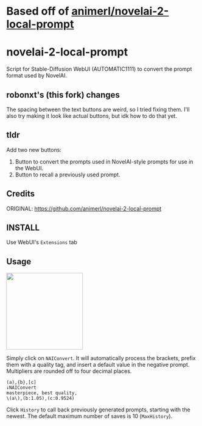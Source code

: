 # Based off of [animerl/novelai-2-local-prompt](https://github.com/animerl/novelai-2-local-prompt)
# novelai-2-local-prompt
Script for Stable-Diffusion WebUI (AUTOMATIC1111) to convert the prompt format used by NovelAI.  

## robonxt's (this fork) changes
The spacing between the text buttons are weird, so I tried fixing them. I'll also try making it look like actual buttons, but idk how to do that yet.

## tldr
Add two new buttons:
1. Button to convert the prompts used in NovelAI-style prompts for use in the WebUI.  
2. Button to recall a previously used prompt.  

## Credits

ORIGINAL: https://github.com/animerl/novelai-2-local-prompt

## INSTALL
Use WebUI's `Extensions` tab  
## Usage
<img width="201" src="https://user-images.githubusercontent.com/113022648/197382468-65f4a96d-48af-4890-8fcf-0ec7c3b9ec3a.png">

Simply click on `NAIConvert`.
It will automatically process the brackets, prefix them with a quality tag, and insert a default value in the negative prompt.
Multipliers are rounded off to four decimal places.

```
(a),{b},[c]
↓NAIConvert
masterpiece, best quality,
\(a\),(b:1.05),(c:0.9524)
```
Click `History` to call back previously generated prompts, starting with the newest. The default maximum number of saves is 10 (`MaxHistory`).
